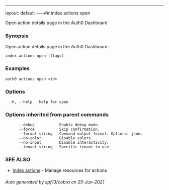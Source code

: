 ---
layout: default
----## index actions open

Open action details page in the Auth0 Dashboard

### Synopsis

Open action details page in the Auth0 Dashboard.

```
index actions open [flags]
```

### Examples

```
auth0 actions open <id>
```

### Options

```
  -h, --help   help for open
```

### Options inherited from parent commands

```
      --debug           Enable debug mode.
      --force           Skip confirmation.
      --format string   Command output format. Options: json.
      --no-color        Disable colors.
      --no-input        Disable interactivity.
      --tenant string   Specific tenant to use.
```

### SEE ALSO

* [index actions](index_actions.md)	 - Manage resources for actions

###### Auto generated by spf13/cobra on 25-Jun-2021
